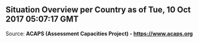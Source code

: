 ## Situation Overview per Country as of Tue, 10 Oct 2017 05:07:17 GMT

Source: **ACAPS (Assessment Capacities Project) - https://www.acaps.org**